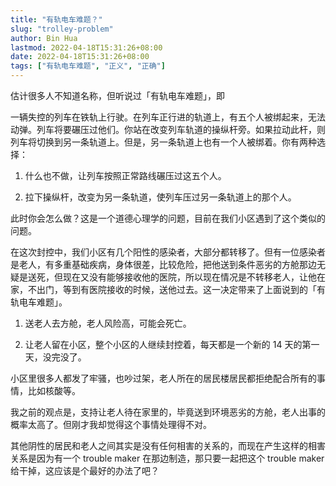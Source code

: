```yaml
---
title: "有轨电车难题？"
slug: "trolley-problem"
author: Bin Hua
lastmod: 2022-04-18T15:31:26+08:00
date: 2022-04-18T15:31:26+08:00
tags: ["有轨电车难题", "正义", "正确"]
---
```


估计很多人不知道名称，但听说过「有轨电车难题」，即

一辆失控的列车在铁轨上行驶。在列车正行进的轨道上，有五个人被绑起来，无法动弹。列车将要碾压过他们。你站在改变列车轨道的操纵杆旁。如果拉动此杆，则列车将切换到另一条轨道上。但是，另一条轨道上也有一个人被绑着。你有两种选择：

1. 什么也不做，让列车按照正常路线碾压过这五个人。 

2. 拉下操纵杆，改变为另一条轨道，使列车压过另一条轨道上的那个人。

此时你会怎么做？这是一个道德心理学的问题，目前在我们小区遇到了这个类似的问题。

在这次封控中，我们小区有几个阳性的感染者，大部分都转移了。但有一位感染者是老人，有多重基础疾病，身体很差，比较危险，把他送到条件恶劣的方舱那边无疑是送死，但现在又没有能够接收他的医院，所以现在情况是不转移老人，让他在家，不出门，等到有医院接收的时候，送他过去。这一决定带来了上面说到的「有轨电车难题」。

1. 送老人去方舱，老人风险高，可能会死亡。

2. 让老人留在小区，整个小区的人继续封控着，每天都是一个新的 14 天的第一天，没完没了。

小区里很多人都发了牢骚，也吵过架，老人所在的居民楼居民都拒绝配合所有的事情，比如核酸等。

我之前的观点是，支持让老人待在家里的，毕竟送到环境恶劣的方舱，老人出事的概率太高了。但刚才我却觉得这个事情处理得不对。

其他阴性的居民和老人之间其实是没有任何相害的关系的，而现在产生这样的相害关系是因为有一个 trouble maker 在那边制造，那只要一起把这个 trouble maker 给干掉，这应该是个最好的办法了吧？